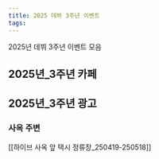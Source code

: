 ```yaml
---
title: 2025 데뷔 3주년 이벤트
tags:
---
```

2025년 데뷔 3주년 이벤트 모음



## 2025년_3주년 카페


## 2025년_3주년 광고


### 사옥 주변

[[하이브 사옥 앞 택시 정류장_250419-250518]]

